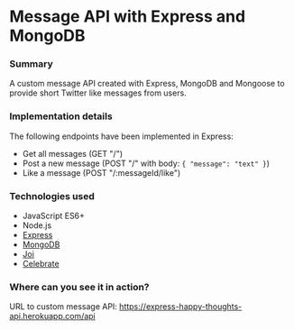 # Message API with Express and MongoDB

### Summary

A custom message API created with Express, MongoDB and Mongoose to provide short Twitter like messages from users.

### Implementation details

The following endpoints have been implemented in Express:

- Get all messages (GET "/")
- Post a new message (POST "/" with body: `{ "message": "text" }`)
- Like a message (POST "/:messageId/like")

### Technologies used

- JavaScript ES6+
- Node.js
- [Express](https://expressjs.com/)
- [MongoDB](https://www.mongodb.com/)
- [Joi](https://github.com/hapijs/joi)
- [Celebrate](https://github.com/arb/celebrate)

### Where can you see it in action?

URL to custom message API: https://express-happy-thoughts-api.herokuapp.com/api
